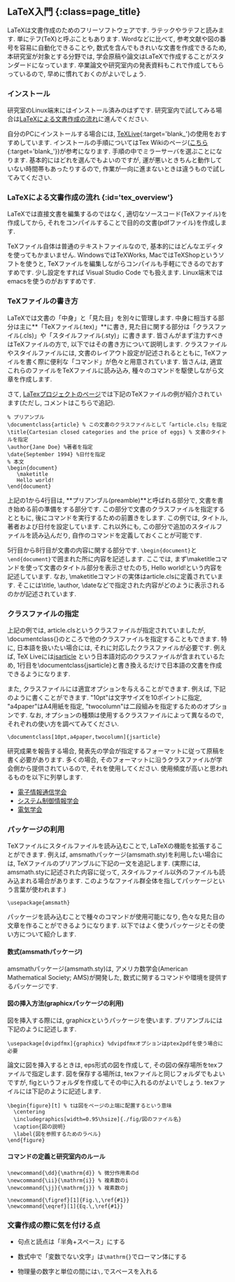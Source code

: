 ## LaTeX入門 {:class=page_title}

LaTeXは文書作成のためのフリーソフトウェアです.
ラテックやラテフと読みます. 単にテフ(TeX)と呼ぶこともあります. 
Wordなどに比べて, 参考文献や図の番号を容易に自動化できることや, 数式を含んでもきれいな文書を作成できるため, 本研究室が対象とする分野では, 学会原稿や論文はLaTeXで作成することがスタンダードになっています. 
卒業論文や研究室内の発表資料もこれで作成してもらっているので, 早めに慣れておくのがよいでしょう. 

### インストール

研究室のLinux端末にはインストール済みのはずです. 研究室内で試してみる場合は[LaTeXによる文書作成の流れ](#tex_overview)に進んでください. 

自分のPCにインストールする場合には, [TeXLive](https://www.tug.org/texlive/index.html){:target='blank_'}の使用をおすすめしています. 
インストールの手順についてはTex Wikiのページ([こちら](https://texwiki.texjp.org/?TeX%20Live#w628bee6){:target='blank_'})が参考になります.
手順の中でミラーサーバを選ぶことになります.
基本的にはどれを選んでもよいのですが, 運が悪いときちんと動作していない時間帯もあったりするので, 作業が一向に進まないときは違うもので試してみてください. 

### LaTeXによる文書作成の流れ {:id='tex_overview'}

LaTeXでは直接文書を編集するのではなく, 適切なソースコード(TeXファイル)を作成してから, それをコンパイルすることで目的の文書(pdfファイル)を作成します.

TeXファイル自体は普通のテキストファイルなので, 基本的にはどんなエディタを使ってもかまいません. WindowsではTeXWorks, MacではTeXShopというソフトを使うと, TeXファイルを編集しながらコンパイルも手軽にできるのでおすすめです. 少し設定をすれば Visual Studio Code でも扱えます. Linux端末ではemacsを使うのがおすすめです. 

### TeXファイルの書き方

LaTeXでは文書の「中身」と「見た目」を別々に管理します. 
中身に相当する部分は主に**「TeXファイル(.tex)」**に書き, 見た目に関する部分は「クラスファイル(.cls)」や「スタイルファイル(.sty)」に書きます.
皆さんがまず注力すべきはTeXファイルの方で, 以下ではその書き方について説明します. 
クラスファイルやスタイルファイルには, 文書のレイアウト設定が記述されるとともに, TeXファイルを書く際に便利な「コマンド」が色々と用意されています.
皆さんは, 適宜これらのファイルをTeXファイルに読み込み, 種々のコマンドを駆使しながら文章を作成します. 

さて, [LaTexプロジェクトのページ](https://www.latex-project.org/about/)では下記のTeXファイルの例が紹介されています(ただし, コメントはこちらで追記). 

    % プリアンブル
    \documentclass{article} % この文書のクラスファイルとして「article.cls」を指定
    \title{Cartesian closed categories and the price of eggs} % 文書のタイトルを指定 
    \author{Jane Doe} %著者を指定
    \date{September 1994} %日付を指定
    % 本文
    \begin{document}
       \maketitle
       Hello world!
    \end{document}

上記の1から4行目は, **プリアンブル(preamble)**と呼ばれる部分で, 文書を書き始める前の準備をする部分です.
この部分で文書のクラスファイルを指定するとともに, 後にコマンドを実行するための前置きをします.
この例では, タイトル, 著者および日付を設定しています.
これ以外にも, この部分で追加のスタイルファイルを読み込んだり, 自作のコマンドを定義しておくことが可能です. 

5行目から8行目が文書の内容に関する部分です. `\begin{document}`と`\end{document}`で囲まれた所に内容を記述します.
ここでは, まず\maketitleコマンドを使って文書のタイトル部分を表示させたのち, Hello world!という内容を記述しています.
なお, \maketitleコマンドの実体はarticle.clsに定義されています.
そこには\title, \author, \dateなどで指定された内容がどのように表示されるのかが記述されています.


### クラスファイルの指定

上記の例では, article.clsというクラスファイルが指定されていましたが, \documentclass{}のところで他のクラスファイルを指定することもできます. 特に, 日本語を扱いたい場合には, それに対応したクラスファイルが必要です. 
例えば, TeX Liveには[jsarticle](https://oku.edu.mie-u.ac.jp/~okumura/jsclasses/) という日本語対応のクラスファイルが含まれているため, 1行目を\documentclass{jsarticle}と書き換えるだけで日本語の文書を作成できるようになります.

また, クラスファイルには適宜オプションを与えることができます. 例えば, 下記のように書くことができます.
"10pt"は文字サイズを10ポイントに指定, "a4paper"はA4用紙を指定, "twocolumn"は二段組みを指定するためのオプションです. 
なお, オプションの種類は使用するクラスファイルによって異なるので, それぞれの使い方を調べてみてください. 

    \documentclass[10pt,a4paper,twocolumn]{jsarticle}


研究成果を報告する場合, 発表先の学会が指定するフォーマットに従って原稿を書く必要があります.
多くの場合, そのフォーマットに沿うクラスファイルが学会側から提供されているので, それを使用してください.
使用頻度が高いと思われるものを以下に列挙します. 

 - [電子情報通信学会](http://www.ieice.org/ftp/)
 - [システム制御情報学会](https://www.iscie.or.jp/pub/journal#submission)
 - [電気学会](https://www.iee.jp/pub/post/)
 

### パッケージの利用

TeXファイルにスタイルファイルを読み込むことで, LaTeXの機能を拡張することができます.
例えば, amsmathパッケージ(amsmath.sty)を利用したい場合には, TeXファイルのプリアンブルに下記の一文を追記します. 
(実際には, amsmath.styに記述された内容に従って, スタイルファイル以外のファイルも読み込まれる場合があります.
このようなファイル群全体を指してパッケージという言葉が使われます.)

    \usepackage{amsmath}

パッケージを読み込むことで種々のコマンドが使用可能になり, 色々な見た目の文章を作ることができるようになります.
以下ではよく使うパッケージとその使い方について紹介します.

#### 数式(amsmathパッケージ)

amsmathパッケージ(amsmath.sty)は, アメリカ数学会(American Mathematical Society; AMS)が開発した, 数式に関するコマンドや環境を提供するパッケージです.

#### 図の挿入方法(graphicxパッケージの利用)

図を挿入する際には, graphicxというパッケージを使います. プリアンブルには下記のように記述します.

    \usepackage[dvipdfmx]{graphicx} %dvipdfmxオプションはptex2pdfを使う場合に必要

論文に図を挿入するときは, eps形式の図を作成して, その図の保存場所をtexファイルで指定します.
図を保存する場所は, texファイルと同じフォルダでもよいですが, figというフォルダを作成してその中に入れるのがよいでしょう. texファイルには下記のように記述します.

    \begin{figure}[t] % tは図をページの上端に配置するという意味
      \centering
      \includegraphics[width=0.95\hsize]{./fig/図のファイル名}
      \caption{図の説明}
      \label{図を参照するためのラベル}
    \end{figure}


#### コマンドの定義と研究室内のルール

    \newcommand{\dd}{\mathrm{d}} % 微分作用素のd
    \newcommand{\ii}{\mathrm{i}} % 複素数のi
    \newcommand{\jj}{\mathrm{j}} % 複素数のj

    \newcommand{\figref}[1]{Fig.\,\ref{#1}}
    \newcommand{\eqref}[1]{Eq.\,\ref{#1}}

<!---
なお, 上記のマクロは北野正雄先生が作成したスタイルファイルを参考にしています.
[北野先生のページ](http://kir018304.kir.jp/nc/htdocs/?page_id=21)
-->


### 文書作成の際に気を付ける点

* 句点と読点は「半角+スペース」にする

* 数式中で「変数でない文字」は`\mathrm{}`でローマン体にする

* 物理量の数字と単位の間には`\,`でスペースを入れる



